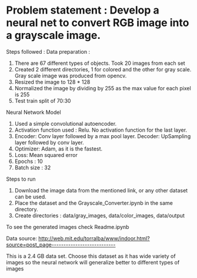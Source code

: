 
# Problem statement : Develop a neural net to convert RGB image into a grayscale image.


Steps followed :
Data preparation : 
  1. There are 67 different types of objects. Took 20 images from each set
  2. Created 2 different directories, 1 for colored and the other for gray scale. Gray scale image was produced from opencv.
  3. Resized the image to 128 * 128
  4. Normalized the image by dividing by 255 as the max value for each pixel is 255
  5. Test train split of 70:30
  
Neural Network Model 
  1. Used a simple convolutional autoencoder.
  2. Activation function used : Relu. No activation function for the last layer.
  3. Encoder: Conv layer followed by a max pool layer. Decoder: UpSampling layer followed by conv layer.
  4. Optimizer: Adam, as it is the fastest.
  5. Loss: Mean squared error
  6. Epochs : 10
  7. Batch size : 32


Steps to run
  1. Download the image data from the mentioned link, or any other dataset can be used.
  2. Place the dataset and the Grayscale_Converter.ipynb in the same directory.
  3. Create directories : data/gray_images, data/color_images, data/output
  
  
To see the generated images check Readme.ipynb

Data source: http://web.mit.edu/torralba/www/indoor.html?source=post_page--------------------------- 

This is a 2.4 GB data set. Choose this dataset as it has wide variety of images so the neural network will generalize better to different types of images
